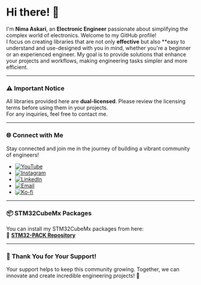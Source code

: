 
# Hi there! 👋  

I'm **Nima Askari**, an **Electronic Engineer** passionate about simplifying the complex world of electronics. Welcome to my GitHub profile!  
I focus on creating libraries that are not only **effective** but also **easy to understand and use-designed with you in mind, whether you're a beginner or an experienced engineer. My goal is to provide solutions that enhance your projects and workflows, making engineering tasks simpler and more efficient.

---

### ⚠️ **Important Notice**  

All libraries provided here are **dual-licensed**. Please review the licensing terms before using them in your projects.  
For any inquiries, feel free to contact me.

---

### 🌐 **Connect with Me**  

Stay connected and join me in the journey of building a vibrant community of engineers!  

- [![YouTube](https://img.shields.io/badge/YouTube-Subscribe-red?style=for-the-badge&logo=youtube)](https://youtube.com/@nimaltd)
- [![Instagram](https://img.shields.io/badge/Instagram-Follow-blue?style=for-the-badge&logo=instagram)](https://instagram.com/github.nimaltd)
- [![LinkedIn](https://img.shields.io/badge/LinkedIn-Connect-blue?style=for-the-badge&logo=linkedin)](https://linkedin.com/in/nimaltd)
- [![Email](https://img.shields.io/badge/Email-Contact-red?style=for-the-badge&logo=gmail)](mailto:nima.askari@gmail.com)
- [![Ko-fi](https://img.shields.io/badge/Ko--fi-Support-orange?style=for-the-badge&logo=ko-fi)](https://ko-fi.com/nimaltd)

---

### 📦 **STM32CubeMx Packages**  

You can install my STM32CubeMx packages from here:  
🔗 [**STM32-PACK Repository**](https://github.com/nimaltd/STM32-PACK)

---

### 💬 **Thank You for Your Support!**  

Your support helps to keep this community growing. Together, we can innovate and create incredible engineering projects! 🌟

